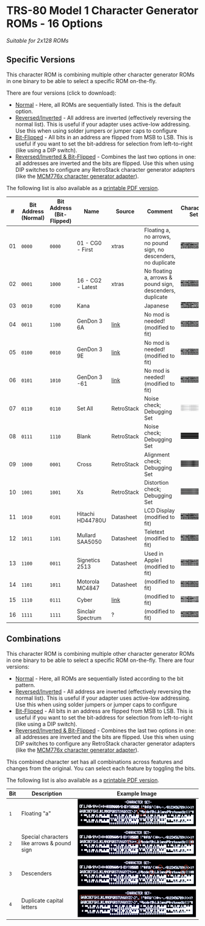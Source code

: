# TRS-80 Model 1 Character Generator ROMs - 16 Options

*Suitable for 2x128 ROMs*

## Specific Versions

This character ROM is combining multiple other character generator ROMs in one binary to be able to select a specific ROM on-the-fly.

There are four versions (click to download):
- [Normal](character_set_16s.bin) - Here, all ROMs are sequentially listed. This is the default option.
- [Reversed/Inverted](character_set_16s_r.bin) - All address are inverted (effectively reversing the normal list). This is useful if your adapter uses active-low addressing. Use this when using solder jumpers or jumper caps to configure 
- [Bit-Flipped](character_set_16s_f.bin) - All bits in an address are flipped from MSB to LSB. This is useful if you want to set the bit-address for selection from left-to-right (like using a DIP switch).
- [Reversed/Inverted & Bit-Flipped](character_set_16s_rf.bin) - Combines the last two options in one: all addresses are inverted and the bits are flipped. Use this when using DIP switches to configure any RetroStack character generator adapters (like the [MCM776x character generator adapter](https://github.com/RetroStack/MCM776x_CharGen_Adapter)).

The following list is also available as a [printable PDF version](Configuration_Specific.pdf).

|#|Bit Address (Normal)| Bit Address (Bit-Flipped)|Name|Source|Comment|Character Set|
|-|-|-|-|-|-|-|
|01|`0000`|`0000`|01 - CG0 - First|xtras|Floating a, no arrows, no pound sign, no descenders, no duplicate|![01](../Images/01.png)|
|02|`0001`|`1000`|16 - CG2 - Latest|xtras|No floating a, arrows & pound sign, descenders, duplicate|![16](../Images/16.png)|
|03|`0010`|`0100`|Kana||Japanese|![17](../Images/17.png)|
|04|`0011`|`1100`|GenDon 3 6A|[link](https://forum.vcfed.org/index.php?threads/gendon3-improved-character-generator-for-the-model-i-discussion.59498/)|No mod is needed! (modified to fit)|![18](../Images/18.png)|
|05|`0100`|`0010`|GenDon 3 9E|[link](https://forum.vcfed.org/index.php?threads/gendon3-improved-character-generator-for-the-model-i-discussion.59498/)|No mod is needed! (modified to fit)|![19](../Images/19.png)|
|06|`0101`|`1010`|GenDon 3 -61|[link](https://forum.vcfed.org/index.php?threads/gendon3-improved-character-generator-for-the-model-i-discussion.59498/)|No mod is needed! (modified to fit)|![20](../Images/20.png)|
|07|`0110`|`0110`|Set All|RetroStack|Noise check; Debugging Set|![21](../Images/21.png)|
|08|`0111`|`1110`|Blank|RetroStack|Noise check; Debugging Set|![22](../Images/22.png)|
|09|`1000`|`0001`|Cross|RetroStack|Alignment check; Debugging Set|![23](../Images/23.png)|
|10|`1001`|`1001`|Xs|RetroStack|Distortion check; Debugging Set|![24](../Images/24.png)|
|11|`1010`|`0101`|Hitachi HD44780U|Datasheet|LCD Display (modified to fit)|![25](../Images/25.png)|
|12|`1011`|`1101`|Mullard SAA5050|Datasheet|Teletext (modified to fit)|![26](../Images/26.png)|
|13|`1100`|`0011`|Signetics 2513|Datasheet|Used in Apple I (modified to fit)|![27](../Images/27.png)|
|14|`1101`|`1011`|Motorola MC4847|Datasheet|(modified to fit)|![28](../Images/28.png)|
|15|`1110`|`0111`|Cyber|[link](http://www.6502.org/users/sjgray/computer/cbmchr/cbmchr.html)|(modified to fit)|![29](../Images/29.png)|
|16|`1111`|`1111`|Sinclair Spectrum|?|(modified to fit)|![30](../Images/30.png)|

## Combinations

This character ROM is combining multiple other character generator ROMs in one binary to be able to select a specific ROM on-the-fly. There are four versions:
- [Normal](character_set_16.bin) - Here, all ROMs are sequentially listed according to the bit pattern.
- [Reversed/Inverted](character_set_16_r.bin) - All address are inverted (effectively reversing the normal list). This is useful if your adapter uses active-low addressing. Use this when using solder jumpers or jumper caps to configure 
- [Bit-Flipped](character_set_16_f.bin) - All bits in an address are flipped from MSB to LSB. This is useful if you want to set the bit-address for selection from left-to-right (like using a DIP switch).
- [Reversed/Inverted & Bit-Flipped](character_set_16_rf.bin) - Combines the last two options in one: all addresses are inverted and the bits are flipped. Use this when using DIP switches to configure any RetroStack character generator adapters (like the [MCM776x character generator adapter](https://github.com/RetroStack/MCM776x_CharGen_Adapter)).

This combined character set has all combinations across features and changes from the original. You can select each feature by toggling the bits.

The following list is also available as a [printable PDF version](Configuration.pdf).

|Bit|Description|Example Image|
|-|-|-|
|`1`|Floating "a"|![Mask 1](../Images/Mask_1.jpg)|
|`2`|Special characters like arrows & pound sign|![Mask 2](../Images/Mask_2.jpg)|
|`3`|Descenders|![Mask 3](../Images/Mask_3.jpg)|
|`4`|Duplicate capital letters|![Mask 4](../Images/Mask_4.jpg)|
